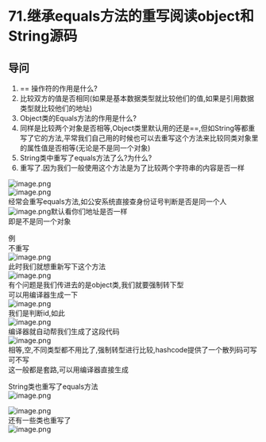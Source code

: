 # 71.继承equals方法的重写阅读object和String源码

<a name="XHCiN"></a>
## 导问
1. == 操作符的作用是什么?
  1. 比较双方的值是否相同(如果是基本数据类型就比较他们的值,如果是引用数据类型就比较他们的地址)
2. Object类的Equals方法的作用是什么?
  1. 同样是比较两个对象是否相等,Object类里默认用的还是==,但如String等都重写了它的方法,平常我们自己用的时候也可以去重写这个方法来比较同类对象里的属性值是否相等(无论是不是同一个对象)
3. String类中重写了equals方法了么?为什么?
  1. 重写了.因为我们一般使用这个方法是为了比较两个字符串的内容是否一样

![image.png](https://cdn.nlark.com/yuque/0/2019/png/349894/1559356082751-8981be27-86f8-42b2-845e-c18cc60547cb.png#align=left&display=inline&height=93&name=image.png&originHeight=93&originWidth=447&size=51079&status=done&width=447)<br />![image.png](https://cdn.nlark.com/yuque/0/2019/png/349894/1559356101721-7d39c5a4-abbd-4840-a734-9aa98b8cc28e.png#align=left&display=inline&height=52&name=image.png&originHeight=52&originWidth=438&size=40587&status=done&width=438)<br />经常会重写equals方法,如公安系统直接查身份证号判断是否是同一个人<br />![image.png](https://cdn.nlark.com/yuque/0/2019/png/349894/1559356146354-9cc0eb27-c589-4516-9b74-8a2e35cf44c9.png#align=left&display=inline&height=169&name=image.png&originHeight=169&originWidth=329&size=71919&status=done&width=329)默认看你们地址是否一样<br />即是不是同一个对象

例<br />不重写<br />![image.png](https://cdn.nlark.com/yuque/0/2019/png/349894/1559356242187-fdf34149-9f27-461a-a12f-a553dcc81d6b.png#align=left&display=inline&height=381&name=image.png&originHeight=381&originWidth=374&size=97481&status=done&width=374)<br />此时我们就想重新写下这个方法<br />![image.png](https://cdn.nlark.com/yuque/0/2019/png/349894/1559356376397-312a0ffd-7509-414f-957b-f067d2523d17.png#align=left&display=inline&height=58&name=image.png&originHeight=58&originWidth=238&size=11867&status=done&width=238)<br />有个问题是我们传进去的是object类,我们就要强制转下型<br />可以用编译器生成一下<br />![image.png](https://cdn.nlark.com/yuque/0/2019/png/349894/1559356461404-fe1c602a-faf0-4e51-a61c-d953c021ed8b.png#align=left&display=inline&height=292&name=image.png&originHeight=292&originWidth=567&size=128578&status=done&width=567)<br />我们是判断id,如此<br />![image.png](https://cdn.nlark.com/yuque/0/2019/png/349894/1559356602142-7b469408-5695-447c-b505-1f737e34d828.png#align=left&display=inline&height=254&name=image.png&originHeight=254&originWidth=225&size=34355&status=done&width=225)<br />编译器就自动帮我们生成了这段代码<br />![image.png](https://cdn.nlark.com/yuque/0/2019/png/349894/1559356509715-2d9428bd-9c3e-4a7e-813e-4f25a7c08dab.png#align=left&display=inline&height=238&name=image.png&originHeight=238&originWidth=232&size=57583&status=done&width=232)<br />相等,空,不同类型都不用比了,强制转型进行比较,hashcode提供了一个散列码可写可不写<br />这一般都是套路,可以用编译器直接生成

String类也重写了equals方法<br />![image.png](https://cdn.nlark.com/yuque/0/2019/png/349894/1559356790556-8fbd888a-160d-4049-a725-af453cfeb526.png#align=left&display=inline&height=469&name=image.png&originHeight=469&originWidth=521&size=200839&status=done&width=521)

![image.png](https://cdn.nlark.com/yuque/0/2019/png/349894/1559356886211-b6bb87f2-4095-4bd5-bfce-4b97fcffa897.png#align=left&display=inline&height=53&name=image.png&originHeight=53&originWidth=225&size=22188&status=done&width=225)<br />还有一些类也重写了<br />![image.png](https://cdn.nlark.com/yuque/0/2019/png/349894/1559357001127-aed4a232-9ac3-4868-bb77-9f1b2c9c9ec5.png#align=left&display=inline&height=98&name=image.png&originHeight=98&originWidth=523&size=50864&status=done&width=523)
